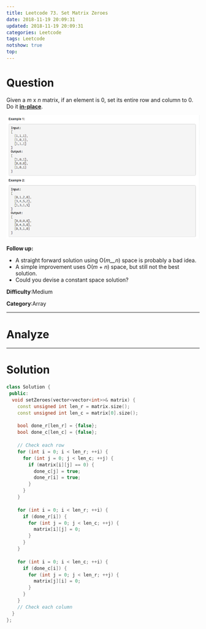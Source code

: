 ```yaml
---
title: Leetcode 73. Set Matrix Zeroes
date: 2018-11-19 20:09:31
updated: 2018-11-19 20:09:31
categories: Leetcode
tags: Leetcode
notshow: true
top:
---
```


# Question

Given a  _m_  x  _n_  matrix, if an element is 0, set its entire row and column to 0. Do it  [**in-place**](https://en.wikipedia.org/wiki/In-place_algorithm).

![](/images/in-post/2018-11-19-Leetcode-73-Set-Matrix-Zeroes/2018-11-19-20-40-14.png)

**Follow up:**

- A straight forward solution using O(_m__n_) space is probably a bad idea.
- A simple improvement uses O(_m_  +  _n_) space, but still not the best solution.
- Could you devise a constant space solution?

**Difficulty**:Medium

**Category**:Array

<!-- more -->

------------

# Analyze

------------

# Solution

```cpp
class Solution {
 public:
  void setZeroes(vector<vector<int>>& matrix) {
    const unsigned int len_r = matrix.size();
    const unsigned int len_c = matrix[0].size();

    bool done_r[len_r] = {false};
    bool done_c[len_c] = {false};

    // Check each row
    for (int i = 0; i < len_r; ++i) {
      for (int j = 0; j < len_c; ++j) {
        if (matrix[i][j] == 0) {
          done_c[j] = true;
          done_r[i] = true;
        }
      }
    }

    for (int i = 0; i < len_r; ++i) {
      if (done_r[i]) {
        for (int j = 0; j < len_c; ++j) {
          matrix[i][j] = 0;
        }
      }
    }

    for (int i = 0; i < len_c; ++i) {
      if (done_c[i]) {
        for (int j = 0; j < len_r; ++j) {
          matrix[j][i] = 0;
        }
      }
    }
    // Check each column
  }
};
```
